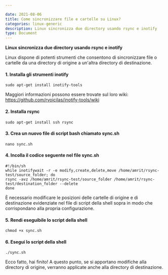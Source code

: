 ```yaml
---

date: 2021-08-06
title: Come sincronizzare file e cartelle su Linux?
categories: linux-generic
description: Linux sincronizza due directory usando rsync e inotify
type: Document
---
```



**Linux sincronizza due directory usando rsync e inotify**

Linux dispone di potenti strumenti che consentono di sincronizzare file o cartelle da una directory di origine a un'altra directory di destinazione.

#### 1. Installa gli strumenti inotify

```
sudo apt-get install inotify-tools
```

Maggiori informazioni possono essere trovate sul loro wiki: https://github.com/rvoicilas/inotify-tools/wiki

#### 2. Installa rsync

```
sudo apt-get install ssh rsync
```

#### 3. Crea un nuovo file di script bash chiamato sync.sh

```
nano sync.sh
```

#### 4. Incolla il codice seguente nel file sync.sh

```
#!/bin/sh  
while inotifywait -r -e modify,create,delete,move /home/amrit/rsync-test/source_folder; do  
rsync -avz /home/amrit/rsync-test/source_folder /home/amrit/rsync-test/destination_folder --delete  
done
```

È necessario modificare le posizioni delle cartelle di origine e di destinazione evidenziate nel file di script della shell sopra in modo che corrispondano alla propria configurazione.

#### 5. Rendi eseguibile lo script della shell

```
chmod +x sync.sh
```

#### 6. Esegui lo script della shell

```
./sync.sh
```

Ecco fatto, hai finito! A questo punto, se si apportano modifiche alla directory di origine, verranno applicate anche alla directory di destinazione.
